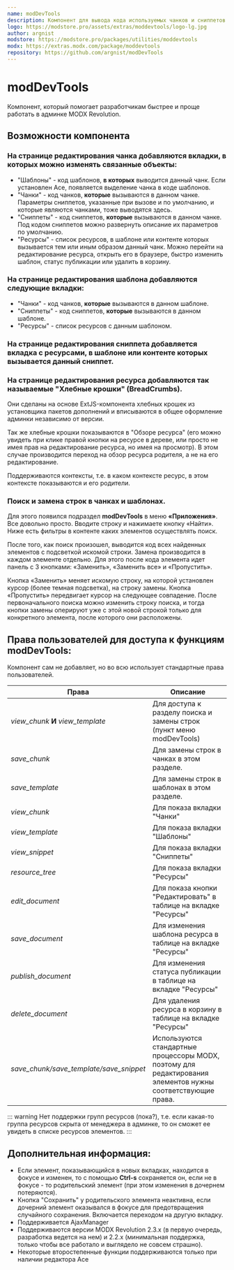 ```yaml
---
name: modDevTools
description: Компонент для вывода кода используемых чанков и сниппетов на странице шаблона или чанка
logo: https://modstore.pro/assets/extras/moddevtools/logo-lg.jpg
author: argnist
modstore: https://modstore.pro/packages/utilities/moddevtools
modx: https://extras.modx.com/package/moddevtools
repository: https://github.com/argnist/modDevTools
---
```

# modDevTools

Компонент, который помогает разработчикам быстрее и проще работать в админке MODX Revolution.

## Возможности компонента

### На странице редактирования чанка добавляются вкладки, в которых можно изменять связанные объекты:

- "Шаблоны" - код шаблонов, **в которых** выводится данный чанк. Если установлен Ace, появляется выделение чанка в коде шаблонов.
- "Чанки" - код чанков, **которые** вызываются в данном чанке. Параметры сниппетов, указанные при вызове и по умолчанию, и которые являются чанками, тоже выводятся здесь.
- "Сниппеты" - код сниппетов, **которые** вызываются в данном чанке. Под кодом сниппетов можно развернуть описание их параметров по умолчанию.
- "Ресурсы" - список ресурсов, в шаблоне или контенте которых вызывается тем или иным образом данный чанк. Можно перейти на редактирование ресурса, открыть его в браузере, быстро изменить шаблон,  статус публикации или удалить в корзину.

### На странице редактирования шаблона добавляются следующие вкладки:

- "Чанки" - код чанков, **которые** вызываются в данном шаблоне.
- "Сниппеты" - код сниппетов, **которые** вызываются в данном шаблоне.
- "Ресурсы" - список ресурсов с данным шаблоном.

### На странице редактирования сниппета добавляется вкладка с ресурсами, в шаблоне или контенте которых вызывается данный сниппет.

### На странице редактирования ресурса добавляются так называемые "Хлебные крошки" (BreadCrumbs).

Они сделаны на основе ExtJS-компонента хлебных крошек из установщика пакетов дополнений и вписываются в общее оформление админки независимо от версии.

Так же хлебные крошки показываются в "Обзоре ресурса" (его можно увидеть при клике правой кнопки на ресурсе в дереве, или просто не имея прав на редактирование ресурса, но имея на просмотр). В этом случае производится переход на обзор ресурса родителя, а не на его редактирование.

Поддерживаются контексты, т.е. в каком контексте ресурс, в этом контексте показываются и его родители.

### Поиск и замена строк в чанках и шаблонах.

Для этого появился подраздел **modDevTools** в меню **«Приложения»**. Все довольно просто. Вводите строку и нажимаете кнопку «Найти». Ниже есть фильтры в контенте каких элементов осуществлять поиск.

После того, как поиск произошел, выводится код всех найденных элементов с подсветкой искомой строки. Замена производится в каждом элементе отдельно. Для этого после кода элемента идет панель с 3 кнопками: «Заменить», «Заменить все» и «Пропустить».

Кнопка «Заменить» меняет искомую строку, на которой установлен курсор (более темная подсветка), на строку замены. Кнопка «Пропустить» передвигает курсор на следующее совпадение. После первоначального поиска можно изменить строку поиска, и тогда кнопки замены оперируют уже с этой новой строкой только для конкретного элемента, после которого они расположены.

## Права пользователей для доступа к функциям modDevTools:

Компонент сам не добавляет, но во всю использует стандартные права пользователей.

| Права                                   | Описание                                                                                                    |
| --------------------------------------- | ----------------------------------------------------------------------------------------------------------- |
| *view_chunk* **И** *view_template*      | Для доступа к разделу поиска и замены строк (пункт меню modDevTools)                                        |
| *save_chunk*                            | Для замены строк в чанках в этом разделе.                                                                   |
| *save_template*                         | Для замены строк в шаблонах в этом разделе.                                                                 |
| *view_chunk*                            | Для показа вкладки "Чанки"                                                                                  |
| *view_template*                         | Для показа вкладки "Шаблоны"                                                                                |
| *view_snippet*                          | Для показа вкладки "Сниппеты"                                                                               |
| *resource_tree*                         | Для показа вкладки "Ресурсы"                                                                                |
| *edit_document*                         | Для показа кнопки "Редактировать"  в таблице на вкладке "Ресурсы"                                           |
| *save_document*                         | Для изменения шаблона ресурса в таблице на вкладке "Ресурсы"                                                |
| *publish_document*                      | Для изменения статуса публикации в таблице на вкладке "Ресурсы"                                             |
| *delete_document*                       | Для удаления ресурса в корзину в таблице на вкладке "Ресурсы"                                               |
| *save_chunk/save_template/save_snippet* | Используются стандартные процессоры MODX, поэтому для редактирования элементов нужны соответствующие права. |

::: warning
Нет поддержки групп ресурсов (пока?), т.е. если какая-то группа ресурсов скрыта от менеджера в админке, то он сможет ее увидеть в списке ресурсов элементов.
:::

## Дополнительная информация:

- Если элемент, показывающийся в новых вкладках, находится в фокусе и изменен, то с помощью **Ctrl-s** сохраняется он, если не в фокусе - то родительский элемент (при этом изменения в дочернем потеряются).
- Кнопка "Сохранить" у родительского элемента неактивна, если дочерний элемент оказывался в фокусе для предотвращения случайного сохранения. Включается переходом на другую вкладку.
- Поддерживается AjaxManager
- Поддерживаются версии MODX Revolution 2.3.x (в первую очередь, разработка ведется на нем) и 2.2.x (минимальная поддержка, только чтобы все работало и выглядело не совсем страшно).
- Некоторые второстепенные функции поддерживаются только при наличии редактора Ace
